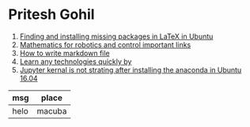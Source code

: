 # Pritesh Gohil

1. [Finding and installing missing packages in LaTeX in Ubuntu](latex.md)
2. [Mathematics for robotics and control important links](mrc.md)
3. [How to write markdown file](https://guides.github.com/features/mastering-markdown) 
4. [Learn any technologies quickly by](https://www.javatpoint.com/)
5. [Jupyter kernal is not strating after installing the anaconda in Ubuntu 16.04](jupyter.md)

msg | place
------------|------------
helo | macuba
